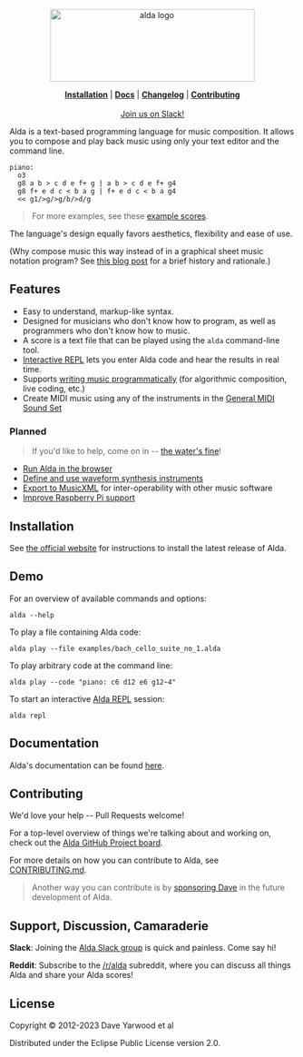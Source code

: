<p align="center">
  <a href="http://alda.io">
    <img src="alda-logo-horizontal.svg"
         alt="alda logo"
         width=360
         height=128>
  </a>

  <p align="center">
  <b><a href="#installation">Installation</a></b>
  |
  <b><a href="doc/index.md">Docs</a></b>
  |
  <b><a href="CHANGELOG.md">Changelog</a></b>
  |
  <b><a href="#contributing">Contributing</a></b>

  <br>
  <br>

  <a href="http://slack.alda.io">
    Join us on Slack!
  </a>
  </p>
</p>

Alda is a text-based programming language for music composition. It allows you
to compose and play back music using only your text editor and the command line.

```alda
piano:
  o3
  g8 a b > c d e f+ g | a b > c d e f+ g4
  g8 f+ e d c < b a g | f+ e d c < b a g4
  << g1/>g/>g/b/>d/g
```

> For more examples, see these [example scores](./examples/).

The language's design equally favors aesthetics, flexibility and ease of use.

(Why compose music this way instead of in a graphical sheet music notation
program? See [this blog post][alda-blog-post] for a brief history and
rationale.)

[alda-blog-post]: https://blog.djy.io/alda-a-manifesto-and-gentle-introduction/

## Features

* Easy to understand, markup-like syntax.
* Designed for musicians who don't know how to program, as well as programmers
  who don't know how to music.
* A score is a text file that can be played using the `alda` command-line tool.
* [Interactive REPL](doc/alda-repl.md) lets you enter Alda code and hear the
  results in real time.
* Supports [writing music
  programmatically](doc/writing-music-programmatically.md) (for algorithmic
  composition, live coding, etc.)
* Create MIDI music using any of the instruments in the [General MIDI Sound
  Set][gm-sound-set]

[gm-sound-set]: http://www.midi.org/techspecs/gm1sound.php

### Planned

> If you'd like to help, come on in -- [the water's fine](#contributing)!

* [Run Alda in the browser](https://github.com/alda-lang/alda/discussions/455)
* [Define and use waveform synthesis instruments](https://github.com/alda-lang/alda/discussions/435)
* [Export to MusicXML](https://github.com/alda-lang/alda/discussions/424) for inter-operability with other music software
* [Improve Raspberry Pi support](https://github.com/alda-lang/alda/discussions/456)

## Installation

See [the official website][alda-install] for instructions to install the latest
release of Alda.

[alda-install]: https://alda.io/install

## Demo

For an overview of available commands and options:

    alda --help

To play a file containing Alda code:

    alda play --file examples/bach_cello_suite_no_1.alda

To play arbitrary code at the command line:

    alda play --code "piano: c6 d12 e6 g12~4"

To start an interactive [Alda REPL](doc/alda-repl.md) session:

    alda repl

## Documentation

Alda's documentation can be found [here](doc/index.md).

## Contributing

We'd love your help -- Pull Requests welcome!

For a top-level overview of things we're talking about and working on, check out
the [Alda GitHub Project board][gh-project].

For more details on how you can contribute to Alda, see [CONTRIBUTING.md](CONTRIBUTING.md).

> Another way you can contribute is by [sponsoring Dave][gh-sponsor] in the
> future development of Alda.

[gh-org]: https://github.com/alda-lang
[gh-project]: https://github.com/orgs/alda-lang/projects/1
[gh-sponsor]: https://github.com/sponsors/daveyarwood

## Support, Discussion, Camaraderie

**Slack**: Joining the [Alda Slack group](http://slack.alda.io) is quick and
painless. Come say hi!

**Reddit**: Subscribe to the [/r/alda](https://www.reddit.com/r/alda/)
subreddit, where you can discuss all things Alda and share your Alda scores!

## License

Copyright © 2012-2023 Dave Yarwood et al

Distributed under the Eclipse Public License version 2.0.
